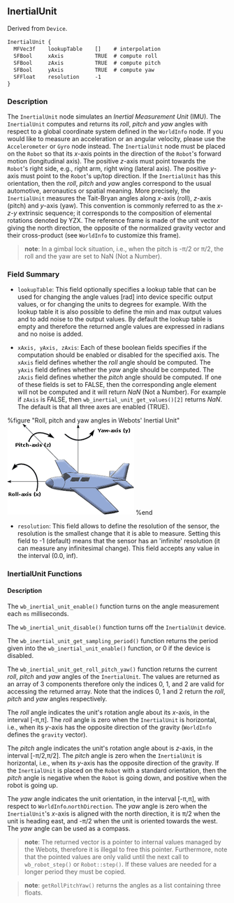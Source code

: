 ## InertialUnit

Derived from `Device`.

```
InertialUnit {
  MFVec3f    lookupTable    []    # interpolation
  SFBool     xAxis          TRUE  # compute roll
  SFBool     zAxis          TRUE  # compute pitch
  SFBool     yAxis          TRUE  # compute yaw
  SFFloat    resolution     -1
}
```

### Description

The `InertialUnit` node simulates an *Inertial Measurement Unit* (IMU). The
`InertialUnit` computes and returns its *roll*, *pitch* and *yaw* angles with
respect to a global coordinate system defined in the `WorldInfo` node. If you
would like to measure an acceleration or an angular velocity, please use the
`Accelerometer` or `Gyro` node instead. The `InertialUnit` node must be placed
on the `Robot` so that its *x*-axis points in the direction of the `Robot`'s
forward motion (longitudinal axis). The positive *z*-axis must point towards the
`Robot`'s right side, e.g., right arm, right wing (lateral axis). The positive
*y*-axis must point to the `Robot`'s up/top direction. If the `InertialUnit` has
this orientation, then the *roll*, *pitch* and *yaw* angles correspond to the
usual automotive, aeronautics or spatial meaning.  More precisely, the
`InertialUnit` measures the Tait-Bryan angles along *x*-axis (roll), *z*-axis
(pitch) and *y*-axis (yaw). This convention is commonly referred to as the
*x-z-y* extrinsic sequence; it corresponds to the composition of elemental
rotations denoted by YZX. The reference frame is made of the unit vector giving
the north direction, the opposite of the normalized gravity vector and their
cross-product (see `WorldInfo` to customize this frame).

> **note**: In a gimbal lock situation, i.e., when the pitch is -π/2 or π/2, the roll and
the yaw are set to NaN (Not a Number).

### Field Summary

- `lookupTable`: This field optionally specifies a lookup table that can be used
for changing the angle values [rad] into device specific output values, or for
changing the units to degrees for example. With the lookup table it is also
possible to define the min and max output values and to add noise to the output
values. By default the lookup table is empty and therefore the returned angle
values are expressed in radians and no noise is added.

- `xAxis, yAxis, zAxis`: Each of these boolean fields specifies if the computation
should be enabled or disabled for the specified axis. The `xAxis` field defines
whether the *roll* angle should be computed. The `yAxis` field defines whether
the *yaw* angle should be computed. The `zAxis` field defines whether the
*pitch* angle should be computed. If one of these fields is set to FALSE, then
the corresponding angle element will not be computed and it will return *NaN*
(Not a Number). For example if `zAxis` is FALSE, then
`wb_inertial_unit_get_values()[2]` returns *NaN*. The default is that all three
axes are enabled (TRUE).

%figure "Roll, pitch and yaw angles in Webots' Inertial Unit"
![Roll, pitch and yaw angles in Webots' Inertial Unit](png/roll_pitch_yaw.png)
%end

- `resolution`: This field allows to define the resolution of the sensor, the
resolution is the smallest change that it is able to measure. Setting this field
to -1 (default) means that the sensor has an 'infinite' resolution (it can
measure any infinitesimal change). This field accepts any value in the interval
(0.0, inf).

### InertialUnit Functions

#### Description

The `wb_inertial_unit_enable()` function turns on the angle measurement each
`ms` milliseconds.

The `wb_inertial_unit_disable()` function turns off the `InertialUnit` device.

The `wb_inertial_unit_get_sampling_period()` function returns the period given
into the `wb_inertial_unit_enable()` function, or 0 if the device is disabled.

The `wb_inertial_unit_get_roll_pitch_yaw()` function returns the current *roll*,
*pitch* and *yaw* angles of the `InertialUnit`. The values are returned as an
array of 3 components therefore only the indices 0, 1, and 2 are valid for
accessing the returned array. Note that the indices 0, 1 and 2 return the
*roll*, *pitch* and *yaw* angles respectively.

The *roll* angle indicates the unit's rotation angle about its *x*-axis, in the
interval [-π,π]. The *roll* angle is zero when the `InertialUnit` is
horizontal, i.e., when its *y*-axis has the opposite direction of the gravity
(`WorldInfo` defines the `gravity` vector).

The *pitch* angle indicates the unit's rotation angle about is *z*-axis, in the
interval [-π/2,π/2]. The *pitch* angle is zero when the `InertialUnit` is
horizontal, i.e., when its *y*-axis has the opposite direction of the gravity.
If the `InertialUnit` is placed on the `Robot` with a standard orientation, then
the *pitch* angle is negative when the `Robot` is going down, and positive when
the robot is going up.

The *yaw* angle indicates the unit orientation, in the interval [-π,π], with
respect to `WorldInfo`.`northDirection`. The *yaw* angle is zero when the
`InertialUnit`'s *x*-axis is aligned with the north direction, it is π/2 when
the unit is heading east, and -π/2 when the unit is oriented towards the west.
The *yaw* angle can be used as a compass.

> **note**: The returned vector is a pointer to internal values managed by the Webots,
therefore it is illegal to free this pointer. Furthermore, note that the pointed
values are only valid until the next call to `wb_robot_step()` or
`Robot::step()`. If these values are needed for a longer period they must be
copied.

> **note**: `getRollPitchYaw()` returns the angles as a list containing three floats.

